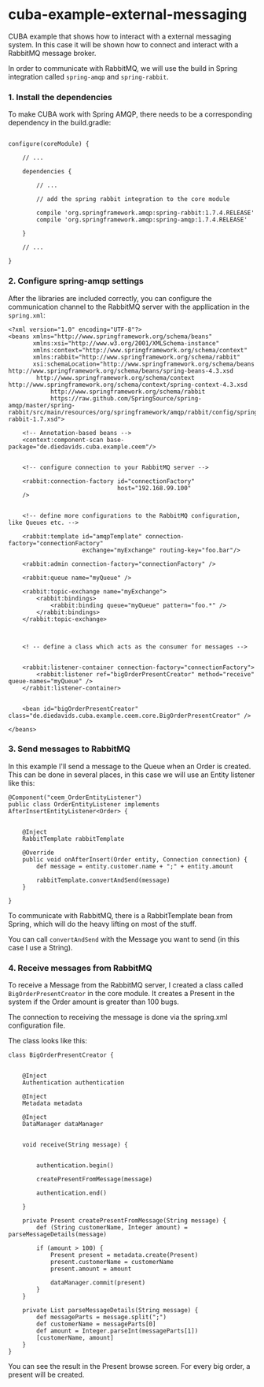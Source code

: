 # cuba-example-external-messaging
CUBA example that shows how to interact with a external messaging system. In this case it will be shown how to connect and interact with a RabbitMQ message broker.


In order to communicate with RabbitMQ, we will use the build in Spring integration called `spring-amqp` and `spring-rabbit`.

### 1. Install the dependencies

To make CUBA work with Spring AMQP, there needs to be a corresponding dependency in the build.gradle:

````

configure(coreModule) {

    // ...
    
    dependencies {
    
        // ...
        
        // add the spring rabbit integration to the core module
        
        compile 'org.springframework.amqp:spring-rabbit:1.7.4.RELEASE'
        compile 'org.springframework.amqp:spring-amqp:1.7.4.RELEASE'

    }
    
    // ...
    
}
````

### 2. Configure spring-amqp settings

After the libraries are included correctly, you can configure the communication channel to the RabbitMQ server with the appllication in the `spring.xml`:

````
<?xml version="1.0" encoding="UTF-8"?>
<beans xmlns="http://www.springframework.org/schema/beans"
       xmlns:xsi="http://www.w3.org/2001/XMLSchema-instance"
       xmlns:context="http://www.springframework.org/schema/context"
       xmlns:rabbit="http://www.springframework.org/schema/rabbit"
       xsi:schemaLocation="http://www.springframework.org/schema/beans http://www.springframework.org/schema/beans/spring-beans-4.3.xsd
        http://www.springframework.org/schema/context http://www.springframework.org/schema/context/spring-context-4.3.xsd
            http://www.springframework.org/schema/rabbit
            https://raw.github.com/SpringSource/spring-amqp/master/spring-rabbit/src/main/resources/org/springframework/amqp/rabbit/config/spring-rabbit-1.7.xsd">

    <!-- Annotation-based beans -->
    <context:component-scan base-package="de.diedavids.cuba.example.ceem"/>


    <!-- configure connection to your RabbitMQ server -->
    
    <rabbit:connection-factory id="connectionFactory"
                               host="192.168.99.100"
    />


    <!-- define more configurations to the RabbitMQ configuration, like Queues etc. -->
    
    <rabbit:template id="amqpTemplate" connection-factory="connectionFactory"
                     exchange="myExchange" routing-key="foo.bar"/>

    <rabbit:admin connection-factory="connectionFactory" />

    <rabbit:queue name="myQueue" />

    <rabbit:topic-exchange name="myExchange">
        <rabbit:bindings>
            <rabbit:binding queue="myQueue" pattern="foo.*" />
        </rabbit:bindings>
    </rabbit:topic-exchange>



    <! -- define a class which acts as the consumer for messages -->
    
    
    <rabbit:listener-container connection-factory="connectionFactory">
        <rabbit:listener ref="bigOrderPresentCreator" method="receive" queue-names="myQueue" />
    </rabbit:listener-container>


    <bean id="bigOrderPresentCreator" class="de.diedavids.cuba.example.ceem.core.BigOrderPresentCreator" />
    
</beans>

````


### 3. Send messages to RabbitMQ

In this example I'll send a message to the Queue when an Order is created.
This can be done in several places, in this case we will use an Entity listener like this: 

````
@Component("ceem_OrderEntityListener")
public class OrderEntityListener implements AfterInsertEntityListener<Order> {


    @Inject
    RabbitTemplate rabbitTemplate

    @Override
    public void onAfterInsert(Order entity, Connection connection) {
        def message = entity.customer.name + ";" + entity.amount

        rabbitTemplate.convertAndSend(message)
    }

}
````

To communicate with RabbitMQ, there is a RabbitTemplate bean from Spring, which will do the heavy lifting on
most of the stuff.

You can call `convertAndSend` with the Message you want to send (in this case I use a String).


### 4. Receive messages from RabbitMQ

To receive a Message from the RabbitMQ server, I created a class called `BigOrderPresentCreator` in the core module. 
It creates a Present in the system if the Order amount is greater than 100 bugs.

The connection to receiving the message is done via the spring.xml configuration file.

The class looks like this:

````
class BigOrderPresentCreator {


    @Inject
    Authentication authentication

    @Inject
    Metadata metadata

    @Inject
    DataManager dataManager


    void receive(String message) {


        authentication.begin()

        createPresentFromMessage(message)

        authentication.end()

    }

    private Present createPresentFromMessage(String message) {
        def (String customerName, Integer amount) = parseMessageDetails(message)

        if (amount > 100) {
            Present present = metadata.create(Present)
            present.customerName = customerName
            present.amount = amount

            dataManager.commit(present)
        }
    }

    private List parseMessageDetails(String message) {
        def messageParts = message.split(";")
        def customerName = messageParts[0]
        def amount = Integer.parseInt(messageParts[1])
        [customerName, amount]
    }
}

````


You can see the result in the Present browse screen. For every big order, a present will be created.
